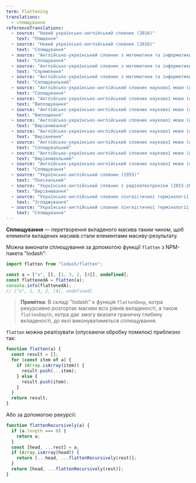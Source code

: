 ```yaml
---
term: Flattening
translations:
  - сплющування
referenceTranslations:
  - source: "Новий українсько-англійський словник (2016)"
    text: "Плющення"
  - source: "Новий українсько-англійський словник (2016)"
    text: "Сплющування"
  - source: "Англійсько-український словник з математики та інформатики (2010)"
    text: "Сплощування"
  - source: "Англійсько-український словник з математики та інформатики (2010)"
    text: "Спрямляння"
  - source: "Англійсько-український словник з математики та інформатики (2010)"
    text: "Сплощувальний"
  - source: "Англійсько-українсько-англійський словник наукової мови (фізика та споріднені науки). Частина І англійсько-українська (2010)"
    text: "Сплощування"
  - source: "Англійсько-українсько-англійський словник наукової мови (фізика та споріднені науки). Частина І англійсько-українська (2010)"
    text: "Виплощування"
  - source: "Англійсько-українсько-англійський словник наукової мови (фізика та споріднені науки). Частина І англійсько-українська (2010)"
    text: "Виплощення"
  - source: "Англійсько-українсько-англійський словник наукової мови (фізика та споріднені науки). Частина І англійсько-українська (2010)"
    text: "Вирівнювання"
  - source: "Англійсько-українсько-англійський словник наукової мови (фізика та споріднені науки). Частина І англійсько-українська (2010)"
    text: "Вирівнення"
  - source: "Англійсько-українсько-англійський словник наукової мови (фізика та споріднені науки). Частина І англійсько-українська (2010)"
    text: "Сплощувальний"
  - source: "Англійсько-українсько-англійський словник наукової мови (фізика та споріднені науки). Частина І англійсько-українська (2010)"
    text: "Вирівнювальний"
  - source: "Англійсько-українсько-англійський словник наукової мови (фізика та споріднені науки). Частина І англійсько-українська (2010)"
    text: "Сплющування"
  - source: "Українсько-англійський словник (1955)"
    text: "Плескальний"
  - source: "Українсько-англійський словник з радіоелектроніки (2015-2018)"
    text: "Вирівнювання"
  - source: "Українсько-англійський словник лінгвістичної термінології (2013)"
    text: "Згладжування"
  - source: "Українсько-англійський словник лінгвістичної термінології (2013)"
    text: "Сплющування"
---
```


**Сплющування** — перетворення вкладеного масива таким чином, щоб елементи вкладених масивів стали елементами масиву-результату.

Можна виконати сплющування за допомогою функції `flatten` з NPM-пакета "lodash":

```js
import flatten from "lodash/flatten";

const a = ["x", [], [1, 3, 2, [4]], undefined];
const flattenedA = flatten(a);
console.info(flattenedA);
// ["x", 1, 3, 2, [4], undefined]
```

> **Примітка**: В складі "lodash" є функція `flattenDeep`, котра рекурсивно розгортає масиви всіх рівнів вкладеності, а також `flattenDepth`, котра дає змогу вказати граничну глибину вкладеності, до якої виконуватиметься сплющування.

`flatten` можна реалізувати (опускаючи обробку помилок) приблизно так:

```js
function flatten(a) {
  const result = [];
  for (const item of a) {
    if (Array.isArray(item)) {
      result.push(...item);
    } else {
      result.push(item);
    }
  }
  return result;
}
```

Або за допомогою рекурсії:

```js
function flattenRecursively(a) {
  if (a.length === 0) {
    return a;
  }
  const [head, ...rest] = a;
  if (Array.isArray(head)) {
    return [...head, ...flattenRecursively(rest)];
  }
  return [head, ...flattenRecursively(rest)];
}
```
